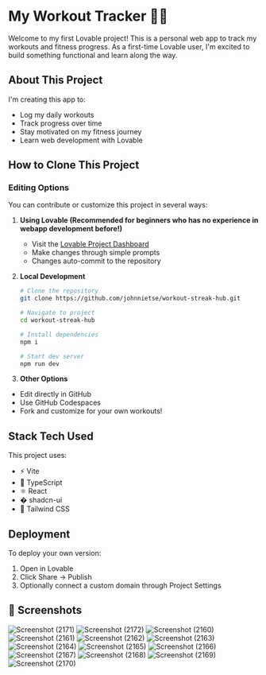 # My Workout Tracker 🏋️‍♂️

Welcome to my first Lovable project! This is a personal web app to track my workouts and fitness progress. As a first-time Lovable user, I'm excited to build something functional and learn along the way.

## About This Project

I'm creating this app to:
- Log my daily workouts
- Track progress over time
- Stay motivated on my fitness journey
- Learn web development with Lovable

## How to Clone This Project

### Editing Options

You can contribute or customize this project in several ways:

1. **Using Lovable (Recommended for beginners who has no experience in webapp development before!)**
   - Visit the [Lovable Project Dashboard](https://lovable.dev/projects/4c5d26c2-c076-43a3-8e87-98917b45c550)
   - Make changes through simple prompts
   - Changes auto-commit to the repository

2. **Local Development**
   ```bash
   # Clone the repository
   git clone https://github.com/johnnietse/workout-streak-hub.git
   
   # Navigate to project
   cd workout-streak-hub
   
   # Install dependencies
   npm i
   
   # Start dev server
   npm run dev

3. **Other Options**
  - Edit directly in GitHub
  - Use GitHub Codespaces
  - Fork and customize for your own workouts!

## Stack Tech Used
This project uses:
  - ⚡ Vite 
  - 🦾 TypeScript 
  - ⚛️ React 
  - � shadcn-ui 
  - 🎨 Tailwind CSS 

## Deployment
To deploy your own version:
1. Open in Lovable
2. Click Share → Publish
3. Optionally connect a custom domain through Project Settings

## 📸 Screenshots
![Screenshot (2171)](https://github.com/user-attachments/assets/08b326a7-77db-48c6-ab07-930a1beb451c)
![Screenshot (2172)](https://github.com/user-attachments/assets/a97969ac-e1ee-4044-9c02-ae3cabb0825f)
![Screenshot (2160)](https://github.com/user-attachments/assets/4e9f9963-9136-4bc3-ae45-468b5d345cf8)
![Screenshot (2161)](https://github.com/user-attachments/assets/d28fa02b-c02b-459d-9e82-3cd805203d7e)
![Screenshot (2162)](https://github.com/user-attachments/assets/a1db7d6a-62fd-4cc1-a876-b468a77952bf)
![Screenshot (2163)](https://github.com/user-attachments/assets/14a7a2e2-6fd3-455e-a817-6bf76701c763)
![Screenshot (2164)](https://github.com/user-attachments/assets/0da668fa-8a17-4c26-ac11-c1f3e935c57e)
![Screenshot (2165)](https://github.com/user-attachments/assets/a90a79ae-886f-4796-8cc6-94ddbac1dd07)
![Screenshot (2166)](https://github.com/user-attachments/assets/06ed89b3-1ce1-4198-9d3a-0034fe116a31)
![Screenshot (2167)](https://github.com/user-attachments/assets/630b4077-c96c-40a9-8e57-c16ce635119e)
![Screenshot (2168)](https://github.com/user-attachments/assets/027ad377-03e3-4c83-8629-b1fbc15db514)
![Screenshot (2169)](https://github.com/user-attachments/assets/0fc50af0-f3d0-4f53-a9f3-4198ffd1bad2)
![Screenshot (2170)](https://github.com/user-attachments/assets/981dd94a-2805-42bf-acb6-4612c84550a5)


